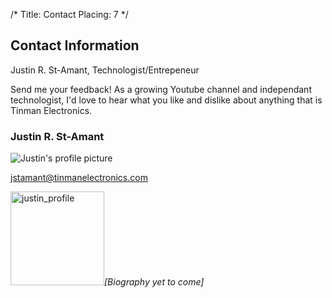 /*
Title: Contact
Placing: 7
*/

## Contact Information

Justin R. St-Amant, Technologist/Entrepeneur

Send me your feedback! As a growing Youtube channel and independant technologist, I'd love to hear what you like and dislike about anything that is Tinman Electronics.

### Justin R. St-Amant

![Justin's profile picture](contact/justin-150x150.jpg)

jstamant@tinmanelectronics.com

<a href="http://tinmanelectronics.com/wp-content/uploads/2014/10/justin_original.jpg"><img class="alignleft wp-image-130 size-thumbnail" src="http://tinmanelectronics.com/wp-content/uploads/2014/10/justin_original-150x150.jpg" alt="justin_profile" width="150" height="150" /></a><em>[Biography yet to come]</em>
